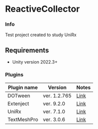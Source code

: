# ReactiveCollector

### Info
Test project created to study UniRx

## Requirements
- Unity version 2022.3+

### Plugins

| Plugin name                 | Version           | Notes                                                                                                              |
| -------------               | -------------     | ---------                                                                                                          |
| DOTween                     | ver. 1.2.765      | [Link](https://dotween.demigiant.com/download.php)                             				       |
| Extenject                   | ver. 9.2.0        | [Link](https://github.com/modesttree/Zenject)								       |
| UniRx                       | ver. 7.1.0        | [Link](https://assetstore.unity.com/packages/tools/integration/unirx-reactive-extensions-for-unity-17276)          |
| TextMeshPro                 | ver. 3.0.6        | [Link](https://docs.unity3d.com/Packages/com.unity.textmeshpro@3.0/manual/index.html)                              |

<br />